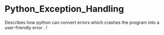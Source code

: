 # Python_Exception_Handling
Describes how python can convert errors which crashes the program into a user-friendly error ..!
